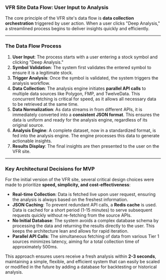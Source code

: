 ### **VFR Site Data Flow: User Input to Analysis**

The core principle of the VFR site's data flow is **data collection orchestration** triggered by user action. When a user clicks "Deep Analysis," a streamlined process begins to deliver insights quickly and efficiently.

***

### **The Data Flow Process**

1.  **User Input**: The process starts with a user entering a stock symbol and clicking "Deep Analysis."
2.  **Symbol Validation**: The system first validates the entered symbol to ensure it is a legitimate stock.
3.  **Trigger Analysis**: Once the symbol is validated, the system triggers the analysis workflow.
4.  **Data Collection**: The analysis engine initiates **parallel API calls** to multiple data sources like Polygon, FMP, and TwelveData. This concurrent fetching is critical for speed, as it allows all necessary data to be retrieved at the same time.
5.  **Data Normalization**: As data streams in from different APIs, it is immediately converted into a **consistent JSON format**. This ensures the data is uniform and ready for the analysis engine, regardless of its original source.
6.  **Analysis Engine**: A complete dataset, now in a standardized format, is fed into the analysis engine. The engine processes this data to generate actionable insights.
7.  **Results Display**: The final insights are then presented to the user on the VFR site.

***

### **Key Architectural Decisions for MVP**

For the initial version of the VFR site, several critical design choices were made to prioritize **speed, simplicity, and cost-effectiveness**:

* **Real-time Collection**: Data is fetched live upon user request, ensuring the analysis is always based on the freshest information.
* **JSON Caching**: To prevent redundant API calls, a **Redis cache** is used. Data is cached for a short period (1-15 minutes) to serve subsequent requests quickly without re-fetching from the source APIs.
* **No Initial Database**: The system avoids a complex database schema by processing the data and returning the results directly to the user. This keeps the architecture lean and allows for rapid iteration.
* **Parallel API Calls**: The simultaneous fetching of data from various Tier 1 sources minimizes latency, aiming for a total collection time of approximately 500ms.

This approach ensures users receive a fresh analysis within **2-3 seconds**, maintaining a simple, flexible, and efficient system that can easily be scaled or modified in the future by adding a database for backtesting or historical analysis.